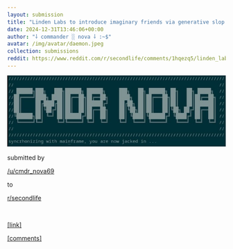 ```yaml
---
layout: submission
title: "Linden Labs to introduce imaginary friends via generative slop machines, because they're fed up with trying to convince you to leave your ban-lined platform to meet real people."
date: 2024-12-31T13:46:06+00:00
author: "⸸ commander ░ nova ⸸ :~$"
avatar: /img/avatar/daemon.jpeg
collection: submissions
reddit: https://www.reddit.com/r/secondlife/comments/1hqezq5/linden_labs_to_introduce_imaginary_friends_via/
---
```


<p></p><p><a href="https://www.reddit.com/r/secondlife/comments/1hqezq5/linden_labs_to_introduce_imaginary_friends_via/" target="_blank"> <img src="/assets/reddit_media/kuGK3UAwrGkQClKshU15r2662yL10cK_dOLWjvUU4Dk.jpg" alt="Linden Labs to introduce imaginary friends via generative slop machines, because they're fed up with trying to convince you to leave your ban-lined platform to meet real people." title="Linden Labs to introduce imaginary friends via generative slop machines, because they're fed up with trying to convince you to leave your ban-lined platform to meet real people."> </a></p><p></p><p>submitted by</p><p><a href="https://www.reddit.com/user/cmdr_nova69" target="_blank"> /u/cmdr_nova69 </a></p><p>to</p><p><a href="https://www.reddit.com/r/secondlife/" target="_blank"> r/secondlife </a></p><p></p><p><br></p><p></p><p><span><a href="https://nova.mkultra.monster/second-life/2024/12/31/second-life-to-introduce-fake-friends.html" target="_blank">[link]</a></span></p><p></p><p><span><a href="https://www.reddit.com/r/secondlife/comments/1hqezq5/linden_labs_to_introduce_imaginary_friends_via/" target="_blank">[comments]</a></span></p><p></p>
